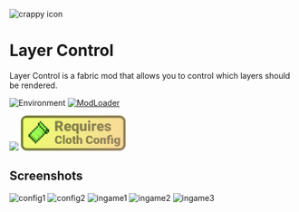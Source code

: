 ![crappy icon](https://i.imgur.com/xy4Ttt2.png)

# Layer Control

Layer Control is a fabric mod that allows you to control which layers should be rendered.

![Environment](https://img.shields.io/badge/environment-client-1976d2?style=flat-square)
[![ModLoader](https://img.shields.io/badge/modloader-Fabric-1976d2?style=flat-square)](https://fabricmc.net/)

[<img src="https://i.imgur.com/c1DH9VL.png" style="height:62px;">](https://modrinth.com/mod/fabric-language-kotlin)
[<img src="https://raw.githubusercontent.com/Jab125/Jab125/main/imgs/requiredClothConfig.png" style="height:62px;">](https://curseforge.com/minecraft/mc-mods/cloth-config)

## Screenshots

![config1](https://i.imgur.com/3MI6klZ.png)
![config2](https://i.imgur.com/mPLW74G.png)
![ingame1](https://i.imgur.com/dDzKfbU.png)
![ingame2](https://i.imgur.com/hx62eOF.png)
![ingame3](https://i.imgur.com/guAp7ME.png)